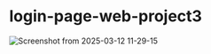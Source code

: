# login-page-web-project3
![Screenshot from 2025-03-12 11-29-15](https://github.com/user-attachments/assets/3ef44f1f-7379-43a5-8daf-3f4222205830)
